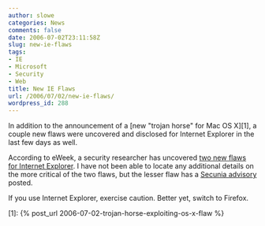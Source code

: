 ```yaml
---
author: slowe
categories: News
comments: false
date: 2006-07-02T23:11:58Z
slug: new-ie-flaws
tags:
- IE
- Microsoft
- Security
- Web
title: New IE Flaws
url: /2006/07/02/new-ie-flaws/
wordpress_id: 288
---
```


In addition to the announcement of a [new "trojan horse" for Mac OS X][1], a couple new flaws were uncovered and disclosed for Internet Explorer in the last few days as well.

According to eWeek, a security researcher has uncovered [two new flaws for Internet Explorer](http://www.eweek.com/article2/0,1759,1984286,00.asp). I have not been able to locate any additional details on the more critical of the two flaws, but the lesser flaw has a [Secunia advisory](http://secunia.com/advisories/20825/) posted.

If you use Internet Explorer, exercise caution. Better yet, switch to Firefox.

[1]: {% post_url 2006-07-02-trojan-horse-exploiting-os-x-flaw %}
